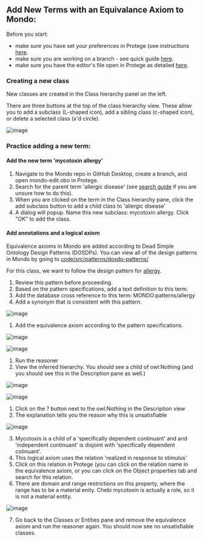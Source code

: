## Add New Terms with an Equivalance Axiom to Mondo: 

Before you start:

- make sure you have set your preferences in Protege (see instructions [here](https://github.com/jamesaoverton/obook/blob/master/04-OntologyTheory/add-new-terms.md).
- make sure you are working on a branch - see quick guide [here](https://docs.google.com/presentation/d/1M8NZQOIQVswng-so6ROxVeMJfDnzth7BYNj_5MXxEik/edit#slide=id.g9db6baf776_1_0).
- make sure you have the editor's file open in Protege as detailed [here](https://github.com/jamesaoverton/obook/blob/master/04-OntologyTheory/SearchingMondo.md).

### Creating a new class

New classes are created in the Class hierarchy panel on the left.

There are three buttons at the top of the class hierarchy view. These allow you to add a subclass (L-shaped icon), add a sibling class (c-shaped icon), or delete a selected class (x'd circle).

![image](https://user-images.githubusercontent.com/6722114/118696258-f791d480-b7c2-11eb-836a-a594227c6da9.png)

### Practice adding a new term:

#### Add the new term 'mycotoxin allergy'

1. Navigate to the Mondo repo in GitHub Desktop, create a branch, and open mondo-edit.obo in Protege.
1. Search for the parent term 'allergic disease' (see [search guide](https://github.com/jamesaoverton/obook/blob/master/04-OntologyTheory/SearchingMondo.md) if you are unsure how to do this).
1. When you are clicked on the term in the Class hierarchy pane, click the add subclass button to add a child class to 'allergic disease'
1. A dialog will popup. Name this new subclass: mycotoxin allergy. Click "OK" to add the class.

#### Add annotations and a logical axiom 

Equivalence axioms in Mondo are added according to Dead Simple Ontology Design Patterns (DOSDPs). You can view all of the design patterns in Mondo by going to [code/src/patterns/dosdp-patterns/](https://github.com/monarch-initiative/mondo/tree/master/src/patterns/dosdp-patterns)

For this class, we want to follow the design pattern for [allergy](https://github.com/monarch-initiative/mondo/blob/master/src/patterns/dosdp-patterns/allergy.yaml).

1. Review this pattern before proceeding.
1. Based on the pattern specifications, add a text definition to this term.
1. Add the database cross reference to this term: MONDO:patterns/allergy
1. Add a synonym that is consistent with this pattern.

![image](https://user-images.githubusercontent.com/6722114/118697325-07f67f00-b7c4-11eb-8d6d-7f2dd9cdcd62.png)

1. Add the equivalence axiom according to the pattern specifications.

![image](https://user-images.githubusercontent.com/6722114/118697461-28263e00-b7c4-11eb-8821-f4ac77f99c81.png)

![image](https://user-images.githubusercontent.com/6722114/118697511-37a58700-b7c4-11eb-82d1-9850c6e05811.png)

1. Run the reasoner
1. View the inferred hierarchy. You should see a child of owl:Nothing (and you should see this in the Description pane as well.)

![image](https://user-images.githubusercontent.com/6722114/118697828-92d77980-b7c4-11eb-917b-0dca0e296013.png)

![image](https://user-images.githubusercontent.com/6722114/118697862-9cf97800-b7c4-11eb-99e5-8b303ef9b37d.png)

1. Click on the ? button next to the owl:Nothing in the Description view
2. The explanation tells you the reason why this is unsatisfiable

![image](https://user-images.githubusercontent.com/6722114/118697993-c3b7ae80-b7c4-11eb-8f6e-3f74fdd4b3da.png)

3. Mycotoxin is a child of a 'specifically dependent continuant' and and 'independent continuant' is disjoint with 'specifically dependent cotinuant'.
4. This logical axiom uses the relation 'realized in response to stimulus'
5. Click on this relation in Protege (you can click on the relation name in the equivalence axiom, or you can click on the Object properties tab and search for this relation.
6. There are domain and range restrictions on this property, where the range has to be a material enity. Chebi mycotoxin is actually a role, so it is not a material entity.

![image](https://user-images.githubusercontent.com/6722114/118698760-a33c2400-b7c5-11eb-8c8c-85c91c9a7dab.png)

7. Go back to the Classes or Entities pane and remove the equivalence axiom and run the reasoner again. You should now see no unsatisfiable classes.
